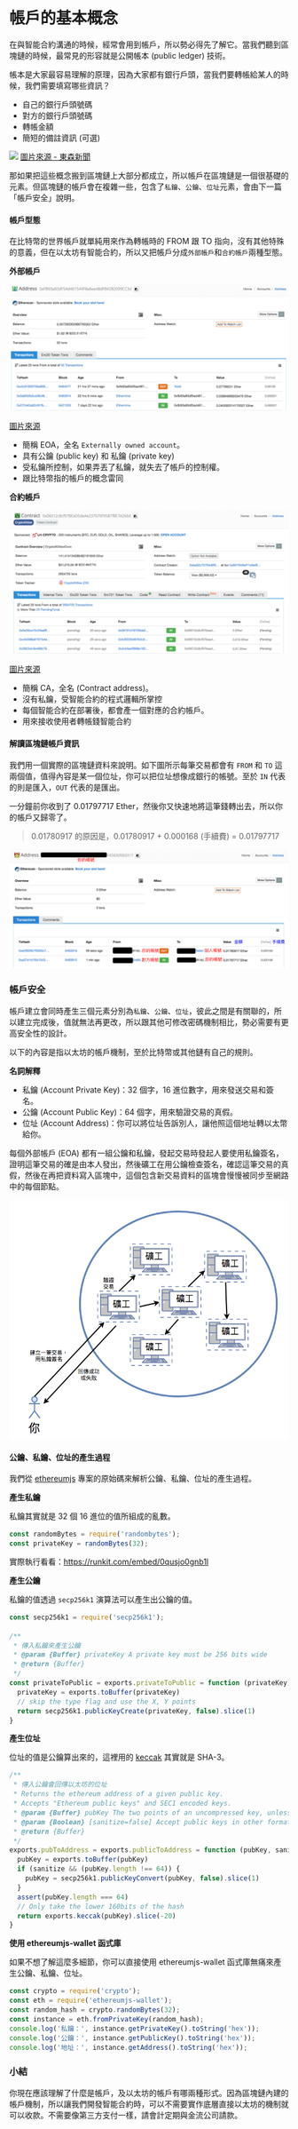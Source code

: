 # 帳戶的基本概念

在與智能合約溝通的時候，經常會用到帳戶，所以勢必得先了解它。當我們聽到區塊鏈的時候，最常見的形容就是公開帳本 (public ledger) 技術。

帳本是大家最容易理解的原理，因為大家都有銀行戶頭，當我們要轉帳給某人的時候，我們需要填寫哪些資訊？

* 自己的銀行戶頭號碼
* 對方的銀行戶頭號碼
* 轉帳金額
* 簡短的備註資訊 (可選)

![](https://cdn2.ettoday.net/images/249/249290.jpg)
[圖片來源 - 東森新聞](https://www.ettoday.net/news/20130207/162668.htm)

那如果把這些概念搬到區塊鏈上大部分都成立，所以帳戶在區塊鏈是一個很基礎的元素。但區塊鏈的帳戶會在複雜一些，包含了`私鑰`、`公鑰`、`位址`元素，會由下一篇「帳戶安全」說明。

#### 帳戶型態

在比特幣的世界帳戶就單純用來作為轉帳時的 FROM 跟 TO 指向，沒有其他特殊的意義，但在以太坊有智能合約，所以又把帳戶分成`外部帳戶`和`合約帳戶`兩種型態。

**外部帳戶**

![](https://raw.githubusercontent.com/alincode/30-days-smart-contract/master/assets/04_eoa.png)

[圖片來源](https://etherscan.io/address/0xfb93a93df5ad461544f8a6ee48dfb4282099cc3d)

* 簡稱 EOA，全名 `Externally owned account`。
* 具有公鑰 (public key) 和 私鑰 (private key)
* 受私鑰所控制，如果弄丟了私鑰，就失去了帳戶的控制權。
* 跟比特幣指的帳戶的概念雷同

**合約帳戶**

![](https://raw.githubusercontent.com/alincode/30-days-smart-contract/master/assets/04_contract_address.png)

[圖片來源](https://etherscan.io/address/0x06012c8cf97bead5deae237070f9587f8e7a266d)

* 簡稱 CA，全名 (Contract address)。
* 沒有私鑰，受智能合約的程式邏輯所掌控
* 每個智能合約在部署後，都會產一個對應的合約帳戶。
* 用來接收使用者轉帳錢智能合約

#### 解讀區塊鏈帳戶資訊

我們用一個實際的區塊鏈資料來說明。如下圖所示每筆交易都會有 `FROM` 和 `TO` 這兩個值，值得內容是某一個位址，你可以把位址想像成銀行的帳號。至於 `IN` 代表的則是匯入，`OUT` 代表的是匯出。

一分鐘前你收到了 0.01797717 Ether，然後你又快速地將這筆錢轉出去，所以你的帳戶又歸零了。

> 0.01780917 的原因是，0.01780917 + 0.000168 (手續費) = 0.01797717

![](https://raw.githubusercontent.com/alincode/30-days-smart-contract/master/assets/04_account.png)

### 帳戶安全

帳戶建立會同時產生三個元素分別為`私鑰`、`公鑰`、`位址`，彼此之間是有關聯的，所以建立完成後，值就無法再更改，所以跟其他可修改密碼機制相比，勢必需要有更高安全性的設計。

以下的內容是指以太坊的帳戶機制，至於比特幣或其他鏈有自己的規則。

**名詞解釋**

* 私鑰 (Account Private Key)：32 個字，16 進位數字，用來發送交易和簽名。
* 公鑰 (Account Public Key)：64 個字，用來驗證交易的真假。
* 位址 (Account Address)：你可以將位址告訴別人，讓他照這個地址轉以太幣給你。

每個外部帳戶 (EOA) 都有一組公鑰和私鑰，發起交易時發起人要使用私鑰簽名，證明這筆交易的確是由本人發出，然後礦工在用公鑰檢查簽名，確認這筆交易的真假，然後在再把資料寫入區塊中，這個包含新交易資料的區塊會慢慢被同步至網路中的每個節點。

![](https://raw.githubusercontent.com/alincode/30-days-smart-contract/master/assets/04_flow.png)

#### 公鑰、私鑰、位址的產生過程

我們從 [ethereumjs](https://github.com/ethereumjs/ethereumjs-util/blob/master/index.js) 專案的原始碼來解析公鑰、私鑰、位址的產生過程。

**產生私鑰**

私鑰其實就是 32 個 16 進位的值所組成的亂數。

```js
const randomBytes = require('randombytes');
const privateKey = randomBytes(32);
```

實際執行看看：<https://runkit.com/embed/0qusjo0gnb1l>

**產生公鑰**

私鑰的值透過 `secp256k1` 演算法可以產生出公鑰的值。

```js
const secp256k1 = require('secp256k1');

/**
 * 傳入私鑰來產生公鑰
 * @param {Buffer} privateKey A private key must be 256 bits wide
 * @return {Buffer}
 */
const privateToPublic = exports.privateToPublic = function (privateKey) {
  privateKey = exports.toBuffer(privateKey)
  // skip the type flag and use the X, Y points
  return secp256k1.publicKeyCreate(privateKey, false).slice(1)
}
```

**產生位址**

位址的值是公鑰算出來的，這裡用的 [keccak](https://www.schneier.com/blog/archives/2013/10/will_keccak_sha-3.html) 其實就是 SHA-3。

```js
/**
 * 傳入公鑰會回傳以太坊的位址
 * Returns the ethereum address of a given public key.
 * Accepts "Ethereum public keys" and SEC1 encoded keys.
 * @param {Buffer} pubKey The two points of an uncompressed key, unless sanitize is enabled
 * @param {Boolean} [sanitize=false] Accept public keys in other formats
 * @return {Buffer}
 */
exports.pubToAddress = exports.publicToAddress = function (pubKey, sanitize) {
  pubKey = exports.toBuffer(pubKey)
  if (sanitize && (pubKey.length !== 64)) {
    pubKey = secp256k1.publicKeyConvert(pubKey, false).slice(1)
  }
  assert(pubKey.length === 64)
  // Only take the lower 160bits of the hash
  return exports.keccak(pubKey).slice(-20)
}
```

**使用 ethereumjs-wallet 函式庫**

如果不想了解這麼多細節，你可以直接使用 ethereumjs-wallet 函式庫無痛來產生公鑰、私鑰、位址。

```js
const crypto = require('crypto');
const eth = require('ethereumjs-wallet');
const random_hash = crypto.randomBytes(32);
const instance = eth.fromPrivateKey(random_hash);
console.log('私鑰：', instance.getPrivateKey().toString('hex'));
console.log('公鑰：', instance.getPublicKey().toString('hex'));
console.log('地址：', instance.getAddress().toString('hex'));
```

### 小結

你現在應該理解了什麼是帳戶，及以太坊的帳戶有哪兩種形式。因為區塊鏈內建的帳戶機制，所以讓我們開發智能合約時，可以不需要實作底層直接以太坊的機制就可以收款。不需要像第三方支付一樣，請會計定期與金流公司請款。